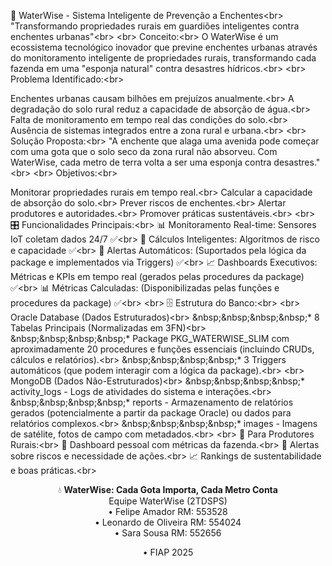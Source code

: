 🌊 WaterWise - Sistema Inteligente de Prevenção a Enchentes&lt;br>
"Transformando propriedades rurais em guardiões inteligentes contra enchentes urbanas"&lt;br>
&lt;br>
Conceito:&lt;br>
O WaterWise é um ecossistema tecnológico inovador que previne enchentes urbanas através do monitoramento inteligente de propriedades rurais, transformando cada fazenda em uma "esponja natural" contra desastres hídricos.&lt;br>
&lt;br>
Problema Identificado:&lt;br>

Enchentes urbanas causam bilhões em prejuízos anualmente.&lt;br>
A degradação do solo rural reduz a capacidade de absorção de água.&lt;br>
Falta de monitoramento em tempo real das condições do solo.&lt;br>
Ausência de sistemas integrados entre a zona rural e urbana.&lt;br>
&lt;br>
Solução Proposta:&lt;br>
"A enchente que alaga uma avenida pode começar com uma gota que o solo seco da zona rural não absorveu. Com WaterWise, cada metro de terra volta a ser uma esponja contra desastres."&lt;br>
&lt;br>
Objetivos:&lt;br>

Monitorar propriedades rurais em tempo real.&lt;br>
Calcular a capacidade de absorção do solo.&lt;br>
Prever riscos de enchentes.&lt;br>
Alertar produtores e autoridades.&lt;br>
Promover práticas sustentáveis.&lt;br> &lt;br> 🎛️ Funcionalidades Principais:&lt;br> 📊 Monitoramento Real-time: Sensores IoT coletam dados 24/7 ✅&lt;br> 🧠 Cálculos Inteligentes: Algoritmos de risco e capacidade ✅&lt;br> 🚨 Alertas Automáticos: (Suportados pela lógica da package e implementados via Triggers) ✅&lt;br> 📈 Dashboards Executivos: Métricas e KPIs em tempo real (gerados pelas procedures da package) ✅&lt;br> 📊 Métricas Calculadas: (Disponibilizadas pelas funções e procedures da package) ✅&lt;br> &lt;br> 🗄️ Estrutura do Banco:&lt;br> &lt;br> Oracle Database (Dados Estruturados)&lt;br> &amp;nbsp;&amp;nbsp;&amp;nbsp;&amp;nbsp;* 8 Tabelas Principais (Normalizadas em 3FN)&lt;br> &amp;nbsp;&amp;nbsp;&amp;nbsp;&amp;nbsp;* Package PKG_WATERWISE_SLIM com aproximadamente 20 procedures e funções essenciais (incluindo CRUDs, cálculos e relatórios).&lt;br> &amp;nbsp;&amp;nbsp;&amp;nbsp;&amp;nbsp;* 3 Triggers automáticos (que podem interagir com a lógica da package).&lt;br> &lt;br> MongoDB (Dados Não-Estruturados)&lt;br> &amp;nbsp;&amp;nbsp;&amp;nbsp;&amp;nbsp;* activity_logs - Logs de atividades do sistema e interações.&lt;br> &amp;nbsp;&amp;nbsp;&amp;nbsp;&amp;nbsp;* reports - Armazenamento de relatórios gerados (potencialmente a partir da package Oracle) ou dados para relatórios complexos.&lt;br> &amp;nbsp;&amp;nbsp;&amp;nbsp;&amp;nbsp;* images - Imagens de satélite, fotos de campo com metadados.&lt;br> &lt;br> 🌾 Para Produtores Rurais:&lt;br>
📱 Dashboard pessoal com métricas da fazenda.&lt;br>
🚨 Alertas sobre riscos e necessidade de ações.&lt;br>
📈 Rankings de sustentabilidade e boas práticas.&lt;br>

<div align="center">
💧 <strong>WaterWise: Cada Gota Importa, Cada Metro Conta</strong><br>
Equipe WaterWise (2TDSPS)<br>
• Felipe Amador RM: 553528<br>
• Leonardo de Oliveira RM: 554024<br>
• Sara Sousa RM: 552656<br>

  • FIAP 2025
</div>
